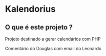 # Kalendorius

## O que é este projeto ?

Projeto destinado a gerar calendários com PHP

Comentário do Douglas com email do Leonardo

